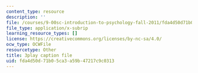 ```yaml
---
content_type: resource
description: ''
file: /courses/9-00sc-introduction-to-psychology-fall-2011/fda4d50d71b05ca3a59b47217c9c0313_vf1U3Nt3HQk.vtt
file_type: application/x-subrip
learning_resource_types: []
license: https://creativecommons.org/licenses/by-nc-sa/4.0/
ocw_type: OCWFile
resourcetype: Other
title: 3play caption file
uid: fda4d50d-71b0-5ca3-a59b-47217c9c0313
---
```


